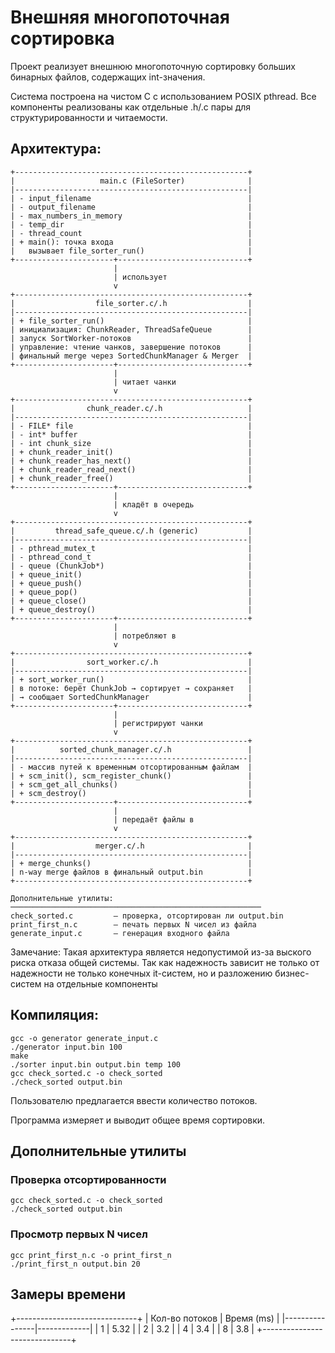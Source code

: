 # Внешняя многопоточная сортировка

Проект реализует внешнюю многопоточную сортировку больших бинарных файлов, содержащих int-значения.

Система построена на чистом C с использованием POSIX pthread. Все компоненты реализованы как отдельные .h/.c пары для структурированности и читаемости.

## Архитектура:
```
+----------------------------------------------------+
|                   main.c (FileSorter)              |
|----------------------------------------------------|
| - input_filename                                   |
| - output_filename                                  |
| - max_numbers_in_memory                            |
| - temp_dir                                         |
| - thread_count                                     |
| + main(): точка входа                              |
|   вызывает file_sorter_run()                       |
+----------------------+-----------------------------+
                       |
                       | использует
                       v
+----------------------------------------------------+
|                  file_sorter.c/.h                  |
|----------------------------------------------------|
| + file_sorter_run()                                |
| инициализация: ChunkReader, ThreadSafeQueue        |
| запуск SortWorker-потоков                          |
| управление: чтение чанков, завершение потоков      |
| финальный merge через SortedChunkManager & Merger  |
+----------------------+-----------------------------+
                       |
                       | читает чанки
                       v
+----------------------------------------------------+
|                chunk_reader.c/.h                   |
|----------------------------------------------------|
| - FILE* file                                       |
| - int* buffer                                      |
| - int chunk_size                                   |
| + chunk_reader_init()                              |
| + chunk_reader_has_next()                          |
| + chunk_reader_read_next()                         |
| + chunk_reader_free()                              |
+----------------------+-----------------------------+
                       |
                       | кладёт в очередь
                       v
+----------------------------------------------------+
|         thread_safe_queue.c/.h (generic)           |
|----------------------------------------------------|
| - pthread_mutex_t                                  |
| - pthread_cond_t                                   |
| - queue (ChunkJob*)                                |
| + queue_init()                                     |
| + queue_push()                                     |
| + queue_pop()                                      |
| + queue_close()                                    |
| + queue_destroy()                                  |
+----------------------+-----------------------------+
                       |
                       | потребляют в
                       v
+----------------------------------------------------+
|                sort_worker.c/.h                    |
|----------------------------------------------------|
| + sort_worker_run()                                |
| в потоке: берёт ChunkJob → сортирует → сохраняет   |
| → сообщает SortedChunkManager                      |
+----------------------+-----------------------------+
                       |
                       | регистрируют чанки
                       v
+----------------------------------------------------+
|          sorted_chunk_manager.c/.h                 |
|----------------------------------------------------|
| - массив путей к временным отсортированным файлам  |
| + scm_init(), scm_register_chunk()                 |
| + scm_get_all_chunks()                             |
| + scm_destroy()                                    |
+----------------------+-----------------------------+
                       |
                       | передаёт файлы в
                       v
+----------------------------------------------------+
|                  merger.c/.h                       |
|----------------------------------------------------|
| + merge_chunks()                                   |
| n-way merge файлов в финальный output.bin          |
+----------------------------------------------------+

Дополнительные утилиты:
────────────────────────────────────────────────────────
check_sorted.c         — проверка, отсортирован ли output.bin  
print_first_n.c        — печать первых N чисел из файла       
generate_input.c       — генерация входного файла              

```

Замечание:
Такая архитектура является недопустимой из-за выского риска отказа общей системы. Так как надежность зависит не только от надежности не только конечных it-систем, но и разложению бизнес-систем на отдельные компоненты
## Компиляция:
```
gcc -o generator generate_input.c
./generator input.bin 100
make
./sorter input.bin output.bin temp 100
gcc check_sorted.c -o check_sorted
./check_sorted output.bin
```
Пользователю предлагается ввести количество потоков.

Программа измеряет и выводит общее время сортировки.

## Дополнительные утилиты
### Проверка отсортированности
```
gcc check_sorted.c -o check_sorted
./check_sorted output.bin
```
### Просмотр первых N чисел
```
gcc print_first_n.c -o print_first_n
./print_first_n output.bin 20
```
## Замеры времени

+------------------------------+
| Кол-во потоков | Время (ms) |
|----------------|-------------|
| 1              | 5.32        |
| 2              | 3.2         |
| 4              | 3.4         |
| 8              | 3.8         |
+------------------------------+
